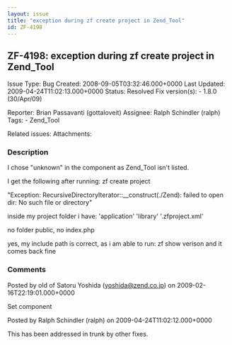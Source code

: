 ```yaml
---
layout: issue
title: "exception during zf create project in Zend_Tool"
id: ZF-4198
---
```


ZF-4198: exception during zf create project in Zend\_Tool
---------------------------------------------------------

 Issue Type: Bug Created: 2008-09-05T03:32:46.000+0000 Last Updated: 2009-04-24T11:02:13.000+0000 Status: Resolved Fix version(s): - 1.8.0 (30/Apr/09)
 
 Reporter:  Brian Passavanti (gottaloveit)  Assignee:  Ralph Schindler (ralph)  Tags: - Zend\_Tool
 
 Related issues: 
 Attachments: 
### Description

I chose "unknown" in the component as Zend\_Tool isn't listed.

I get the following after running: zf create project

"Exception: RecursiveDirectoryIterator::\_\_construct(./Zend): failed to open dir: No such file or directory"

inside my project folder i have: 'application' 'library' '.zfproject.xml'

no folder public, no index.php

yes, my include path is correct, as i am able to run: zf show verison and it comes back fine

 

 

### Comments

Posted by old of Satoru Yoshida (yoshida@zend.co.jp) on 2009-02-16T22:19:01.000+0000

Set component

 

 

Posted by Ralph Schindler (ralph) on 2009-04-24T11:02:12.000+0000

This has been addressed in trunk by other fixes.

 

 